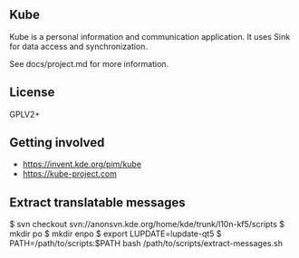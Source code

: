 ## Kube

Kube is a personal information and communication application.
It uses Sink for data access and synchronization.

See docs/project.md for more information.

## License

GPLV2+

## Getting involved

* https://invent.kde.org/pim/kube
* https://kube-project.com

## Extract translatable messages

$ svn checkout svn://anonsvn.kde.org/home/kde/trunk/l10n-kf5/scripts
$ mkdir po
$ mkdir enpo
$ export LUPDATE=lupdate-qt5
$ PATH=/path/to/scripts:$PATH bash /path/to/scripts/extract-messages.sh
